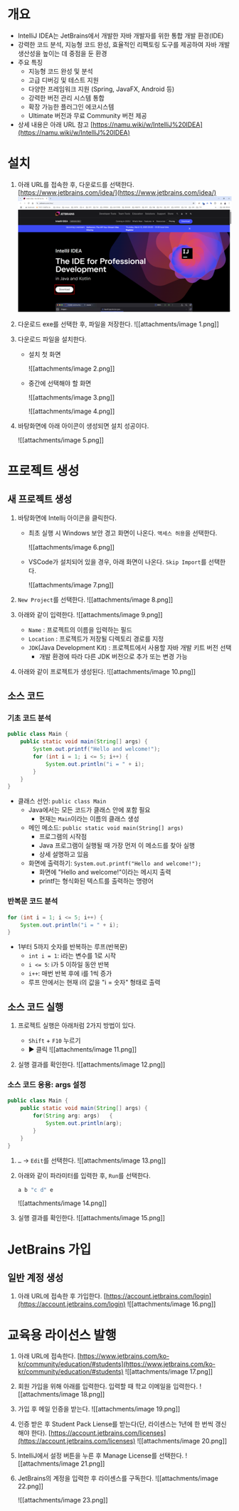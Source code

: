 # 개요

- IntelliJ IDEA는 JetBrains에서 개발한 자바 개발자를 위한 통합 개발 환경(IDE)
- 강력한 코드 분석, 지능형 코드 완성, 효율적인 리팩토링 도구를 제공하여 자바 개발 생산성을 높이는 데 중점을 둔 환경
- 주요 특징
    - 지능형 코드 완성 및 분석
    - 고급 디버깅 및 테스트 지원
    - 다양한 프레임워크 지원 (Spring, JavaFX, Android 등)
    - 강력한 버전 관리 시스템 통합
    - 확장 가능한 플러그인 에코시스템
    - Ultimate 버전과 무료 Community 버전 제공
- 상세 내용은 아래 URL 참고
       [https://namu.wiki/w/IntelliJ%20IDEA](https://namu.wiki/w/IntelliJ%20IDEA)
    

# 설치

1. 아래 URL를 접속한 후, 다운로드를 선택한다.
        [https://www.jetbrains.com/idea/](https://www.jetbrains.com/idea/)
        ![](attachments/image.png)
           
      
    
2. 다운로드 exe를 선택한 후, 파일을 저장한다.
        ![[attachments/image 1.png]]
    
      
    
3. 다운로드 파일을 설치한다.
    - 설치 첫 화면
       
        ![[attachments/image 2.png]]
     
    - 중간에 선택해야 할 화면
        
        ![[attachments/image 3.png]]
        
        ![[attachments/image 4.png]]
        
    
      
    
4. 바탕화면에 아래 아이콘이 생성되면 설치 성공이다.
    
    ![[attachments/image 5.png]]
    

  

# 프로젝트 생성

## 새 프로젝트 생성

1. 바탕화면에 Intellij 아이콘을 클릭한다.
    
    - 최초 실행 시 Windows 보안 경고 화면이 나온다. `액세스 허용`을 선택한다.
        
        ![[attachments/image 6.png]]
        
    - VSCode가 설치되어 있을 경우, 아래 화면이 나온다. `Skip Import`를 선택한다.
        
        ![[attachments/image 7.png]]
        
         
    
2. `New Project`를 선택한다.
    ![[attachments/image 8.png]]
    
      
    
3. 아래와 같이 입력한다.
    ![[attachments/image 9.png]]
    
    - `Name` : 프로젝트의 이름을 입력하는 필드
    - `Location` : 프로젝트가 저장될 디렉토리 경로를 지정
    - `JDK`(Java Development Kit) : 프로젝트에서 사용할 자바 개발 키트 버전 선택
        - 개발 환경에 따라 다른 JDK 버전으로 추가 또는 변경 가능
    
      
    
4. 아래와 같이 프로젝트가 생성된다.
    ![[attachments/image 10.png]]
    

  
## 소스 코드

### 기초 코드 분석
```Java
public class Main {
    public static void main(String[] args) {
        System.out.printf("Hello and welcome!");
        for (int i = 1; i <= 5; i++) {
            System.out.println("i = " + i);
        }
    }
}
```

- 클래스 선언: `public class Main`
    - Java에서는 모든 코드가 클래스 안에 포함 필요
        - 현재는 `Main`이라는 이름의 클래스 생성
    - 메인 메소드: `public static void main(String[] args)`
        - 프로그램의 시작점
        - Java 프로그램이 실행될 때 가장 먼저 이 메소드를 찾아 실행
        - 상세 설명하고 있음
    - 화면에 출력하기: `System.out.printf("Hello and welcome!");`
        - 화면에 "Hello and welcome!"이라는 메시지 출력
        - printf는 형식화된 텍스트를 출력하는 명령어

  

### 반복문 코드 분석

```Java
for (int i = 1; i <= 5; i++) {
    System.out.println("i = " + i);
}
```

- 1부터 5까지 숫자를 반복하는 루프(반복문)
    - `int i = 1`: i라는 변수를 1로 시작
    - `i <= 5`: i가 5 이하일 동안 반복
    - `i++`: 매번 반복 후에 i를 1씩 증가
    - 루프 안에서는 현재 i의 값을 "i = 숫자" 형태로 출력

## 소스 코드 실행
1. 프로젝트 실행은 아래처럼 2가지 방법이 있다.
    
    - `Shift` + `F10` 누르기
    - ▶️ 클릭
    ![[attachments/image 11.png]]
    
      
    
2. 실행 결과를 확인한다.
    ![[attachments/image 12.png]]
    

### 소스 코드 응용: args 설정
```Java
public class Main {    
	public static void main(String[] args) {        
		for(String arg: args)   {
			System.out.println(arg);        
		}    
	}
}
```

  

1. `…` → `Edit`를 선택한다.
    ![[attachments/image 13.png]]
    
      
    
2. 아래와 같이 파라미터를 입력한 후, `Run`를 선택한다.
    ```Java
    a b "c d" e
    ```
    ![[attachments/image 14.png]]
    
      
    
3. 실행 결과를 확인한다.
    ![[attachments/image 15.png]]
    

# JetBrains 가입

## 일반 계정 생성

1. 아래 URL에 접속한 후 가입한다.
    [https://account.jetbrains.com/login](https://account.jetbrains.com/login)
    ![[attachments/image 16.png]]
    

  

# 교육용 라이선스 발행

1. 아래 URL에 접속한다.
    [https://www.jetbrains.com/ko-kr/community/education/#students](https://www.jetbrains.com/ko-kr/community/education/#students)
    ![[attachments/image 17.png]]

2. 회원 가입을 위해 아래를 입력한다. 입력할 때 학교 이메일을 입력한다.
    ![[attachments/image 18.png]]
    


3. 가입 후 메일 인증을 받는다.
    ![[attachments/image 19.png]]
    
      
    
4. 인증 받은 후 Student Pack Liense를 받는다(단, 라이센스는 1년에 한 번씩 갱신해야 한다).
    [https://account.jetbrains.com/licenses](https://account.jetbrains.com/licenses)
    ![[attachments/image 20.png]]

5. IntelliJ에서 설정 버튼을 누른 후 Manage License를 선택한다.
    ![[attachments/image 21.png]]
    
6. JetBrains의 계정을 입력한 후 라이센스를 구독한다.
    ![[attachments/image 22.png]]
    
    ![[attachments/image 23.png]]
    